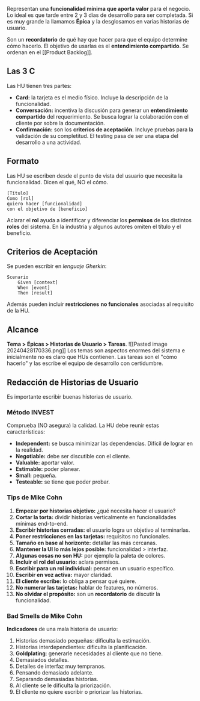 Representan una **funcionalidad mínima que aporta valor** para el negocio. Lo ideal es que tarde entre 2 y 3 días de desarrollo para ser completada. Si es muy grande la llamamos **Épica** y la desglosamos en varias historias de usuario.

Son un **recordatorio** de qué hay que hacer para que el equipo determine cómo hacerlo. El objetivo de usarlas es el **entendimiento compartido**. Se ordenan en el [[Product Backlog]].

## Las 3 C

Las HU tienen tres partes:

- **Card:** la tarjeta es el medio físico. Incluye la descripción de la funcionalidad.
- **Conversación:** incentiva la discusión para generar un **entendimiento compartido** del requerimiento. Se busca lograr la colaboración con el cliente por sobre la documentación.
- **Confirmación:** son los **criterios de aceptación**. Incluye pruebas para la validación de su completitud. El testing pasa de ser una etapa del desarrollo a una actividad.

## Formato

Las HU se escriben desde el punto de vista del usuario que necesita la funcionalidad. Dicen el qué, NO el cómo.

```
[Título]
Como [rol]
quiero hacer [funcionalidad]
con el objetivo de [beneficio]
```

Aclarar el **rol** ayuda a identificar y diferenciar los **permisos** de los distintos **roles** del sistema. En la industria y algunos autores omiten el título y el beneficio.

## Criterios de Aceptación

Se pueden escribir en _lenguaje Gherkin_:

```
Scenario
	Given [context]
	When [event]
	Then [result]
```

Además pueden incluir **restricciones** **no funcionales** asociadas al requisito de la HU.

## Alcance

**Tema > Épicas > Historias de Usuario > Tareas**.
![[Pasted image 20240428170336.png]]
Los temas son aspectos enormes del sistema e inicialmente no es claro que HUs contienen.
Las tareas son el "cómo hacerlo" y las escribe el equipo de desarrollo con certidumbre.

## Redacción de Historias de Usuario

Es importante escribir buenas historias de usuario.

### Método INVEST

Comprueba (NO asegura) la calidad. La HU debe reunir estas características:

- **Independent:** se busca minimizar las dependencias. Difícil de lograr en la realidad.
- **Negotiable:** debe ser discutible con el cliente.
- **Valuable:** aportar valor.
- **Estimable:** poder planear.
- **Small:** pequeña.
- **Testeable:** se tiene que poder probar.

### Tips de Mike Cohn

1. **Empezar por historias objetivo:** ¿qué necesita hacer el usuario?
2. **Cortar la torta:** dividir historias verticalmente en funcionalidades mínimas end-to-end.
3. **Escribir historias cerradas:** el usuario logra un objetivo al terminarlas.
4. **Poner restricciones en las tarjetas:** requisitos no funcionales.
5. **Tamaño en base al horizonte:** detallar las más cercanas.
6. **Mantener la UI lo más lejos posible:** funcionalidad > interfaz.
7. **Algunas cosas no son HU:** por ejemplo la paleta de colores.
8. **Incluir el rol del usuario:** aclara permisos.
9. **Escribir para un rol individual:** pensar en un usuario específico.
10. **Escribir en voz activa:** mayor claridad.
11. **El cliente escribe:** lo obliga a pensar qué quiere.
12. **No numerar las tarjetas:** hablar de features, no números.
13. **No olvidar el propósito:** son un **recordatorio** de discutir la funcionalidad.

### Bad Smells de Mike Cohn

**Indicadores** de una mala historia de usuario:

1. Historias demasiado pequeñas: dificulta la estimación.
2. Historias interdependientes: dificulta la planificación.
3. **Goldplating**: generarle necesidades al cliente que no tiene.
4. Demasiados detalles.
5. Detalles de interfaz muy tempranos.
6. Pensando demasiado adelante.
7. Separando demasiadas historias.
8. Al cliente se le dificulta la priorización.
9. El cliente no quiere escribir o priorizar las historias.
